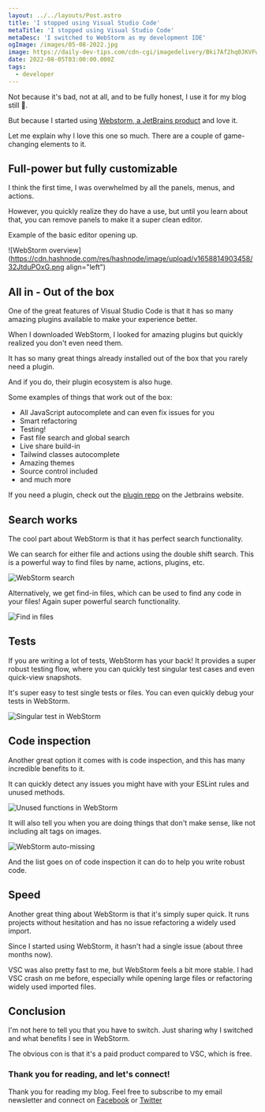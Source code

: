 ```yaml
---
layout: ../../layouts/Post.astro
title: 'I stopped using Visual Studio Code'
metaTitle: 'I stopped using Visual Studio Code'
metaDesc: 'I switched to WebStorm as my development IDE'
ogImage: /images/05-08-2022.jpg
image: https://daily-dev-tips.com/cdn-cgi/imagedelivery/Bki7Af2hq0JKVFw1XYYMQg/574cf8c6-6fb4-4ffe-5349-4f74be82c700
date: 2022-08-05T03:00:00.000Z
tags:
  - developer
---
```


Not because it's bad, not at all, and to be fully honest, I use it for my blog still 🤫.

But because I started using [Webstorm, a JetBrains product](https://www.jetbrains.com/webstorm/) and love it.

Let me explain why I love this one so much. There are a couple of game-changing elements to it.

## Full-power but fully customizable

I think the first time, I was overwhelmed by all the panels, menus, and actions.

However, you quickly realize they do have a use, but until you learn about that, you can remove panels to make it a super clean editor.

Example of the basic editor opening up.

![WebStorm overview](https://cdn.hashnode.com/res/hashnode/image/upload/v1658814903458/32JtduPOxG.png align="left")

## All in - Out of the box

One of the great features of Visual Studio Code is that it has so many amazing plugins available to make your experience better.

When I downloaded WebStorm, I looked for amazing plugins but quickly realized you don't even need them.

It has so many great things already installed out of the box that you rarely need a plugin.

And if you do, their plugin ecosystem is also huge.

Some examples of things that work out of the box:

- All JavaScript autocomplete and can even fix issues for you
- Smart refactoring
- Testing!
- Fast file search and global search
- Live share build-in
- Tailwind classes autocomplete
- Amazing themes
- Source control included
- and much more

If you need a plugin, check out the [plugin repo](https://plugins.jetbrains.com/webstorm) on the Jetbrains website.

## Search works

The cool part about WebStorm is that it has perfect search functionality.

We can search for either file and actions using the double shift search.
This is a powerful way to find files by name, actions, plugins, etc.

![WebStorm search](https://cdn.hashnode.com/res/hashnode/image/upload/v1658815349514/S2ba2Q4D1.png)

Alternatively, we get find-in files, which can be used to find any code in your files!
Again super powerful search functionality.

![Find in files](https://cdn.hashnode.com/res/hashnode/image/upload/v1658815495732/h7I19iffI.png)

## Tests

If you are writing a lot of tests, WebStorm has your back!
It provides a super robust testing flow, where you can quickly test singular test cases and even quick-view snapshots.

It's super easy to test single tests or files.
You can even quickly debug your tests in WebStorm.

![Singular test in WebStorm](https://cdn.hashnode.com/res/hashnode/image/upload/v1658815675166/vXRU7rvR2.png)

## Code inspection

Another great option it comes with is code inspection, and this has many incredible benefits to it.

It can quickly detect any issues you might have with your ESLint rules and unused methods.

![Unused functions in WebStorm](https://cdn.hashnode.com/res/hashnode/image/upload/v1658815874183/R9f3OwcX7.png)

It will also tell you when you are doing things that don't make sense, like not including alt tags on images.

![WebStorm auto-missing](https://cdn.hashnode.com/res/hashnode/image/upload/v1658816056398/f4_UIbWup.png)

And the list goes on of code inspection it can do to help you write robust code.

## Speed

Another great thing about WebStorm is that it's simply super quick.
It runs projects without hesitation and has no issue refactoring a widely used import.

Since I started using WebStorm, it hasn't had a single issue (about three months now).

VSC was also pretty fast to me, but WebStorm feels a bit more stable. I had VSC crash on me before, especially while opening large files or refactoring widely used imported files.

## Conclusion

I'm not here to tell you that you have to switch.
Just sharing why I switched and what benefits I see in WebStorm.

The obvious con is that it's a paid product compared to VSC, which is free.

### Thank you for reading, and let's connect!

Thank you for reading my blog. Feel free to subscribe to my email newsletter and connect on [Facebook](https://www.facebook.com/DailyDevTipsBlog) or [Twitter](https://twitter.com/DailyDevTips1)
